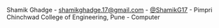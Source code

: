 Shamik Ghadge - shamikghadge.17@gmail.com - [@ShamikG17](https://github.com/ShamikG17) - Pimpri Chinchwad College of Engineering, Pune - Computer
